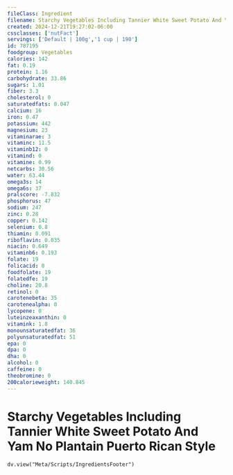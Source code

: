 ```yaml
---
fileClass: Ingredient
filename: Starchy Vegetables Including Tannier White Sweet Potato And Yam No Plantain Puerto Rican Style
created: 2024-12-21T19:27:02-06:00
cssclasses: ['nutFact']
servings: ['Default | 100g','1 cup | 190']
id: 787195
foodgroup: Vegetables
calories: 142
fat: 0.19
protein: 1.16
carbohydrate: 33.86
sugars: 1.01
fiber: 3.3
cholesterol: 0
saturatedfats: 0.047
calcium: 16
iron: 0.47
potassium: 442
magnesium: 23
vitaminarae: 3
vitaminc: 11.5
vitaminb12: 0
vitamind: 0
vitamine: 0.99
netcarbs: 30.56
water: 63.44
omega3s: 14
omega6s: 37
pralscore: -7.832
phosphorus: 47
sodium: 247
zinc: 0.28
copper: 0.142
selenium: 0.8
thiamin: 0.091
riboflavin: 0.035
niacin: 0.649
vitaminb6: 0.193
folate: 19
folicacid: 0
foodfolate: 19
folatedfe: 19
choline: 20.8
retinol: 0
carotenebeta: 35
carotenealpha: 0
lycopene: 0
luteinzeaxanthin: 0
vitamink: 1.8
monounsaturatedfat: 36
polyunsaturatedfat: 51
epa: 0
dpa: 0
dha: 0
alcohol: 0
caffeine: 0
theobromine: 0
200calorieweight: 140.845
---
```


# Starchy Vegetables Including Tannier White Sweet Potato And Yam No Plantain Puerto Rican Style

```dataviewjs
dv.view("Meta/Scripts/IngredientsFooter")
```